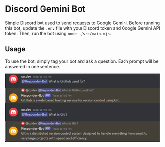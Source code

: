# Discord Gemini Bot

Simple Discord bot used to send requests to Google Gemini. Before running this bot, update the `.env` file with your Discord token and Google Gemini API token. Then, run the bot using `node ./src/main.mjs`.

## Usage
To use the bot, simply tag your bot and ask a question. Each prompt will be answered in one sentence.

<img src='./assets/image.png' width='500'/>